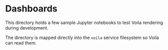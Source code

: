 # Dashboards

This directory holds a few sample Jupyter notebooks to test Voila rendering during development.

The directory is mapped directly into the `voila` service filesystem so Voila can read them.

